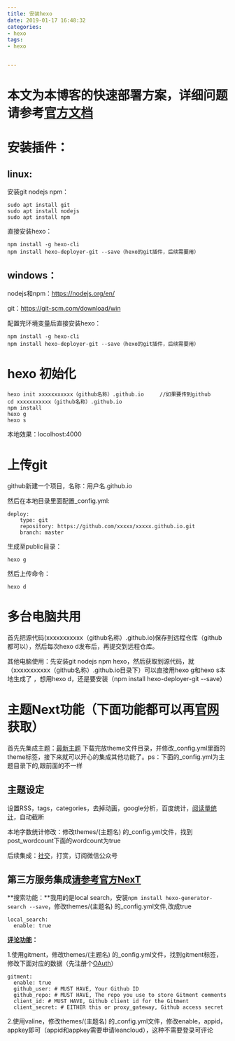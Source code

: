 ```yaml
---
title: 安装hexo
date: 2019-01-17 16:48:32
categories:
- hexo
tags: 
- hexo


---
```


# 本文为本博客的快速部署方案，详细问题请参考[官方文档](https://hexo.io/zh-cn/docs/)   

# 安装插件：

## linux: 

安装git nodejs npm：

```
sudo apt install git
sudo apt install nodejs
sudo apt install npm
```

直接安装hexo：

```
npm install -g hexo-cli
npm install hexo-deployer-git --save（hexo的git插件，后续需要用）
```

## windows：

nodejs和npm：https://nodejs.org/en/

git：https://git-scm.com/download/win

配置完环境变量后直接安装hexo：

```
npm install -g hexo-cli
npm install hexo-deployer-git --save（hexo的git插件，后续需要用）
```

# hexo 初始化

```
hexo init xxxxxxxxxxx（github名称）.github.io     //如果要传到github
cd xxxxxxxxxxx（github名称）.github.io
npm install
hexo g
hexo s 
```

本地效果：locolhost:4000

# 上传git

github新建一个项目，名称：用户名.github.io

然后在本地目录里面配置_config.yml:

```
deploy:
	type: git
	repository: https://github.com/xxxxx/xxxxx.github.io.git
	branch: master
```

生成至public目录： 

```
hexo g
```

然后上传命令：

```
hexo d   
```

# 多台电脑共用

首先把源代码(xxxxxxxxxxx（github名称）.github.io)保存到远程仓库（github都可以），然后每次hexo d发布后，再提交到远程仓库。

其他电脑使用：先安装git nodejs npm hexo，然后获取到源代码，就（xxxxxxxxxxx（github名称）.github.io目录下）可以直接用hexo g和hexo s本地生成了 ，想用hexo d，还是要安装（npm install hexo-deployer-git --save）

# 主题Next功能（下面功能都可以再[官网](https://theme-next.iissnan.com/)获取）

首先先集成主题：[最新主题](https://github.com/iissnan/hexo-theme-next) 下载完放theme文件目录，并修改\_config.yml里面的theme标签，接下来就可以开心的集成其他功能了。ps：下面的\_config.yml为主题目录下的,跟前面的不一样

## 主题设定

设置RSS，tags，categories，去掉动画，google分析，百度统计，[阅读量统计](http://www.jeyzhang.com/hexo-next-add-post-views.html)，自动截断

本地字数统计修改：修改themes/(主题名) 的_config.yml文件，找到post_wordcount下面的wordcount为true

后续集成：[社交](https://github.com/revir/need-more-share2)，打赏，订阅微信公众号  

## 第三方服务集成[请参考官方NexT](http://theme-next.iissnan.com/third-party-services.html)

**搜索功能：**我用的是local search，安装`npm install hexo-generator-search --save`，修改themes/(主题名) 的_config.yml文件,改成true

``` local_search:
local_search:
  enable: true
```

**[评论功能](https://chad-it.github.io/2018/06/14/Hexo%E9%9B%86%E6%88%90Gitment%E8%AF%84%E8%AE%BA%E7%B3%BB%E7%BB%9F/)：**

1.使用gitment，修改themes/(主题名) 的_config.yml文件，找到gitment标签，修改下面对应的数据（先注册个[OAuth](https://github.com/settings/applications/new)）

```
gitment:
  enable: true
  github_user: # MUST HAVE, Your Github ID
  github_repo: # MUST HAVE, The repo you use to store Gitment comments
  client_id: # MUST HAVE, Github client id for the Gitment
  client_secret: # EITHER this or proxy_gateway, Github access secret
```

2.使用valine，修改themes/(主题名) 的_config.yml文件，修改enable，appid，appkey即可（appid和appkey需要申请leancloud），这种不需要登录可评论